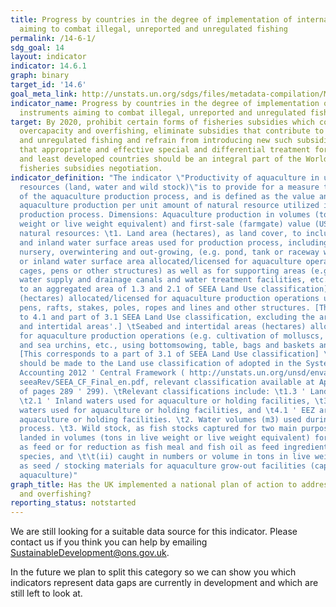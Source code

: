 ```yaml
---
title: Progress by countries in the degree of implementation of international instruments
  aiming to combat illegal, unreported and unregulated fishing
permalink: /14-6-1/
sdg_goal: 14
layout: indicator
indicator: 14.6.1
graph: binary
target_id: '14.6'
goal_meta_link: http://unstats.un.org/sdgs/files/metadata-compilation/Metadata-Goal-14.pdf
indicator_name: Progress by countries in the degree of implementation of international
  instruments aiming to combat illegal, unreported and unregulated fishing
target: By 2020, prohibit certain forms of fisheries subsidies which contribute to
  overcapacity and overfishing, eliminate subsidies that contribute to illegal, unreported
  and unregulated fishing and refrain from introducing new such subsidies, recognizing
  that appropriate and effective special and differential treatment for developing
  and least developed countries should be an integral part of the World Trade Organization
  fisheries subsidies negotiation.
indicator_definition: "The indicator \"Productivity of aquaculture in utilizing natural
  resources (land, water and wild stock)\"is to provide for a measure the of the productivity
  of the aquaculture production process, and is defined as the value and volume of
  aquaculture production per unit amount of natural resource utilized in the aquaculture
  production process. Dimensions: Aquaculture production in volumes (tons in live
  weight or live weight equivalent) and first-sale (farmgate) value (USD x1000). Utilized
  natural resources: \t1. Land area (hectares), as land cover, to include both land
  and inland water surface areas used for production process, including hatchery,
  nursery, overwintering and out-growing, (e.g. pond, tank or raceway water surface
  or inland water surface area allocated/licensed for aquaculture operations using
  cages, pens or other structures) as well as for supporting areas (e.g. pond dikes,
  water supply and drainage canals and water treatment facilities, etc.). [This corresponds
  to an aggregated area of 1.3 and 2.1 of SEEA Land Use classification]; \tSea areas
  (hectares) allocated/licensed for aquaculture production operations using cages,
  pens, rafts, stakes, poles, ropes and lines and other structures. [This corresponds
  to 4.1 and part of 3.1 SEEA Land Use classification, excluding the area of 'Seabed
  and intertidal areas'.] \tSeabed and intertidal areas (hectares) allocated/licensed
  for aquaculture production operations (e.g. cultivation of molluscs, sea cucumber
  and sea urchins, etc., using bottomsowing, table, bags and baskets and other structures).
  [This corresponds to a part of 3.1 of SEEA Land Use classification] \tReference
  should be made to the Land use classification of adopted in the System of EnvironmentalEconomic
  Accounting 2012 ' Central Framework ( http://unstats.un.org/unsd/envaccounting/
  seeaRev/SEEA_CF_Final_en.pdf, relevant classification available at Appendix I-B
  of pages 289 ' 299). \tRelevant classifications include: \t1.3 ' Land used for aquaculture,
  \t2.1 ' Inland waters used for aquaculture or holding facilities, \t3.1 ' Coastal
  waters used for aquaculture or holding facilities, and \t4.1 ' EEZ areas used for
  aquaculture or holding facilities. \t2. Water volumes (m3) used during production
  process. \t3. Wild stock, as fish stocks captured for two main purposes: \t\t(i)
  landed in volumes (tons in live weight or live weight equivalent) for direct use
  as feed or for reduction as fish meal and fish oil as feed ingredients for fed aquaculture
  species, and \t\t(ii) caught in numbers or volume in tons in live weight for use
  as seed / stocking materials for aquaculture grow-out facilities (capture-based
  aquaculture)"
graph_title: Has the UK implemented a national plan of action to address overcapacity
  and overfishing?
reporting_status: notstarted
---
```


We are still looking for a suitable data source for this indicator. Please contact us if you think you can help by emailing <a href="mailto:SustainableDevelopment@ons.gov.uk">SustainableDevelopment@ons.gov.uk</a>.

In the future we plan to split this category so we can show you which indicators represent data gaps are currently in development and which are still left to look at.
